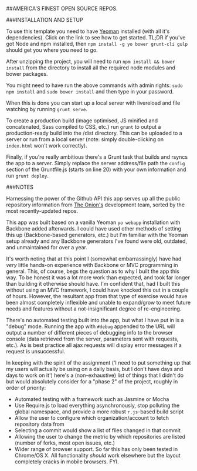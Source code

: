 ##AMERICA'S FINEST OPEN SOURCE REPOS.

###INSTALLATION AND SETUP

To use this template you need to have [Yeoman](http://yeoman.io/learning/index.html "Getting started with Yeoman") installed (with all it's dependencies). Click on the link to see how to get started. TL;DR if you've got Node and npm installed, then `npm install -g yo bower grunt-cli gulp` should get you where you need to go.

After unzipping the project, you will need to run `npm install && bower install` from the directory to install all the required node modules and bower packages.

You might need to have run the above commands with admin rights: `sudo npm install` and `sudo bower install` and then type in your password.

When this is done you can start up a local server with livereload and file watching by running `grunt serve`.

To create a production build (image optimised, JS minified and concatenated, Sass compiled to CSS, etc.) run `grunt` to output a production-ready build into the /dist directory. This can be uploaded to a server or run from a local server (note: simply double-clicking on `index.html` won't work correctly).

Finally, if you're really ambitious there's a Grunt task that builds and rsyncs the app to a server. Simply replace the server address/file path the `config` section of the Gruntfile.js (starts on line 20) with your own information and run `grunt deploy`.

###NOTES

Harnessing the power of the Github API this app serves up all the public repository information from [The Onion's](http://github.com/theonion) development team, sorted by the most recently-updated repos.

This app was built based on a vanilla Yeoman `yo webapp` installation with Backbone added afterwards. I could have used other methods of setting this up (Backbone-based generators, etc.) but I'm familiar with the Yeoman setup already and any Backbone generators I've found were old, outdated, and unmaintained for over a year.

It's worth noting that at this point I (somewhat embarrassingly) have had _very_ little hands-on experience with Backbone or MVC programming in general. This, of course, begs the question as to why I built the app this way. To be honest it was a lot more work than expected, and took far longer than building it otherwise should have. I'm confident that, had I built this without using an MVC framework, I could have knocked this out in a couple of hours. However, the resultant app from that type of exercise would have been almost completely inflexible and unable to expand/grow to meet future needs and features without a not-insignificant degree of re-engineering.

There's no automated testing built into the app, but what I have put in is a "debug" mode. Running the app with `#debug` appended to the URL will output a number of different pieces of debugging info to the browser console (data retrieved from the server, parameters sent with requests, etc.). As is best practice all ajax requests will display error messages if a request is unsuccessful.

In keeping with the spirit of the assignment ('I need to put something up that my users will actually be using on a daily basis, but I don't have days and days to work on it') here's a (non-exhaustive) list of things that I didn't do but would absolutely consider for a "phase 2" of the project, roughly in order of priority:

* Automated testing with a framework such as Jasmine or Mocha
* Use Require.js to load everything asynchronously, stop polluting the global namespace, and provide a more robust `r.js`-based build script
* Allow the user to configure which organization/account to fetch repository data from
* Selecting a commit would show a list of files changed in that commit
* Allowing the user to change the metric by which repositories are listed (number of forks, most open issues, etc.)
* Wider range of browser support. So far this has only been tested in Chrome/OS X. All functionality _should_ work elsewhere but the layout completely cracks in mobile browsers. FYI.